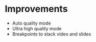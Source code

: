 # Improvements

- Auto quality mode
- Ultra high quality mode
- Breakpoints to stack video and slides